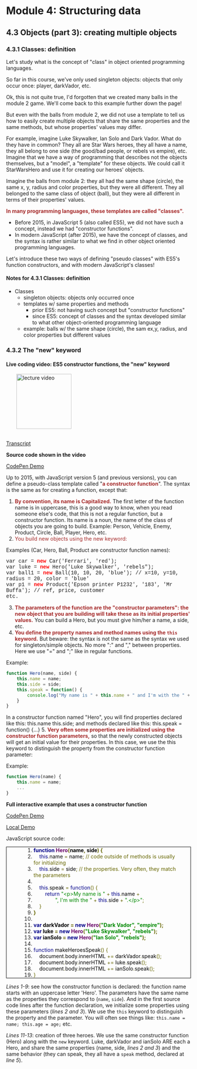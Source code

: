# Module 4: Structuring data

## 4.3 Objects (part 3): creating multiple objects

### 4.3.1 Classes: definition

Let's study what is the concept of "class" in object oriented programming languages.

So far in this course, we've only used singleton objects: objects that only occur once: player, darkVador, etc.

Ok, this is not quite true, I'd forgotten that we created many balls in the module 2 game. We'll come back to this example further down the page!

But even with the balls from module 2, we did not use a template to tell us how to easily create multiple objects that share the same properties and the same methods, but whose properties' values may differ.

For example, imagine Luke Skywalker, Ian Solo and Dark Vador. What do they have in common? They all are Star Wars heroes, they all have a name, they all belong to one side (the good/bad people, or rebels vs empire), etc. Imagine that we have a way of programming that describes not the objects themselves, but a "model", a "template" for these objects. We could call it StarWarsHero and use it for creating our heroes' objects.

Imagine the balls from module 2: they all had the same shape (circle), the same x, y, radius and color properties, but they were all different. They all belonged to the same class of object (ball), but they were all different in terms of their properties' values.

<span style="color: brown; font-weight: bold;">In many programming languages, these templates are called "classes".</span>

+ Before 2015, in JavaScript 5 (also called ES5), we did not have such a concept, instead we had "constructor functions".
+ In modern JavaScript (after 2015),  we have the concept of classes, and the syntax is rather similar to what we find in other object oriented programming languages.

Let's introduce these two ways of defining "pseudo classes" with ES5's function constructors, and with modern JavaScript's classes!


#### Notes for 4.3.1 Classes: definition

+ Classes
  + singleton objects: objects only occurred once
  + templates w/ same properties and methods
    + prior ES5: not having such concept but "constructor functions"
    + since ES5: concept of classes and the syntax developed similar to what other object-oriented programming language
  + example: balls w/ the same shape (circle), the sam ex,y, radius, and color properties but different values


### 4.3.2 The "new" keyword

#### Live coding video: ES5 constructor functions, the "new" keyword

<a href="https://edx-video.net/W3CJSIXX2016-V004200_DTH.mp4" target="_BLANK">
  <img style="margin-left: 2em;" src="https://bit.ly/2JtB40Q" alt="lecture video" width=150/>
</a><br/><br/>

[Transcript](https://tinyurl.com/298bdbxb)

__Source code shown in the video__

[CodePen Demo](https://codepen.io/w3devcampus/pen/eRBoyr?editors=0011)

Up to 2015, with JavaScript version 5 (and previous versions), you can define a pseudo-class template called "<span style="color: brown; font-weight: bold;">a constructor function</span>". The syntax is the same as for creating a function, except that:

1. <span style="color: brown; font-weight: bold;">By convention, its name is Capitalized.</span> The first letter of the function name is in uppercase, this is a good way to know, when you read someone else's code, that this is not a regular function, but a constructor function. Its name is a noun, the name of the class of objects you are going to build. Example: Person, Vehicle, Enemy, Product, Circle, Ball, Player, Hero, etc.
2. <span style="color: brown;">You build new objects using the new keyword:</span>

  Examples (Car, Hero, Ball, Product are constructor function names):

  <span style="font-family: 'courier new', courier;">var car =&nbsp;<strong><span style="color: #ff0000;">new</span></strong>&nbsp;Car('Ferrari', 'red');</span><br>
  <span style="font-family: 'courier new', courier;">var luke =&nbsp;<strong><span style="color: #ff0000;">new</span></strong>&nbsp;Hero('Luke Skywalker', 'rebels");</span><br>
  <span style="font-family: 'courier new', courier;">var ball1 =&nbsp;<strong><span style="color: #ff0000;">new</span></strong>&nbsp;Ball(10, 10, 20, 'blue'); // x=10, y=10, radius = 20, color = 'blue'</span><br>
  <span style="font-family: 'courier new', courier;">var p1 =&nbsp;<strong><span style="color: #ff0000;">new</span></strong>&nbsp;Product('Epson printer P1232', '183', 'Mr Buffa'); // ref, price, customer</span><br>
  <span style="font-family: 'courier new', courier;">etc.</span>

3. <span style="color: brown; font-weight: bold;">The parameters of the function are the "constructor parameters": the new object that you are building will take these as its initial properties' values.</span> You can build a Hero, but you must give him/her a name, a side, etc.
4. <span style="color: brown; font-weight: bold;">You define the property names and method names using the <code>this</code> keyword.</span> But beware: the syntax is not the same as the syntax we used for singleton/simple objects. No more ":" and "," between properties. Here we use "=" and ";" like in regular functions.

  Example:

  ```js
  function Hero(name, side) {
      this.name = name;
      this.side = side;
      this.speak = function() {
          console.log("My name is " + this.name + " and I'm with the " + this.side);
      }
  }
  ```

  In a constructor function named "Hero", you will find properties declared like this: this.name this.side; and methods declared like this: this.speak = function() {...}
5. <span style="color: brown; font-weight: bold;">Very often some properties are initialized using the constructor function parameters,</span> so that the newly constructed objects will get an initial value for their properties. In this case, we use the this keyword to distinguish the property from the constructor function parameter:

  Example:

  ```js
  function Hero(name) {
      this.name = name;
      ...
  }
  ```



__Full interactive example that uses a constructor function__

[CodePen Demo](https://codepen.io/w3devcampus/pen/KWjMRw)

[Local Demo](src/04c-example02.html)


JavaScript source code:

<div class="source-code" style="padding-left: 30px; padding-right: 30px; border: 1px solid black;"><ol class="linenums" style="margin-top: 0px; margin-bottom: 0px; margin-left: 20px;">
<li class="L0" style="margin-bottom: 0px;" value="1"><strong><span class="kwd" style="color: #000088;">function</span><span class="pln" style="color: #000000;">&nbsp;</span><span class="typ" style="color: #660066;">Hero</span><span class="pun" style="color: #666600;">(</span><span class="pln" style="color: #000000;">name</span><span class="pun" style="color: #666600;">,</span><span class="pln" style="color: #000000;">&nbsp;side</span><span class="pun" style="color: #666600;">)</span><span class="pln" style="color: #000000;">&nbsp;</span><span class="pun" style="color: #666600;">{</span></strong></li>
<li class="L1" style="margin-bottom: 0px;"><span class="pln" style="color: #000000;"></span><span class="kwd" style="color: #000088;">&nbsp; &nbsp; this</span><span class="pun" style="color: #666600;">.</span><span class="pln" style="color: #000000;">name&nbsp;</span><span class="pun" style="color: #666600;">=</span><span class="pln" style="color: #000000;">&nbsp;name</span><span class="pun" style="color: #666600;">; // code outside of methods is usually for initializing</span></li>
<li class="L2" style="margin-bottom: 0px;"><span class="pln" style="color: #000000;"></span><span class="kwd" style="color: #000088;">&nbsp; &nbsp; this</span><span class="pun" style="color: #666600;">.</span><span class="pln" style="color: #000000;">side&nbsp;</span><span class="pun" style="color: #666600;">=</span><span class="pln" style="color: #000000;">&nbsp;side</span><span class="pun" style="color: #666600;">; // the properties. Very often, they match the parameters</span></li>
<li class="L3" style="margin-bottom: 0px;"><span class="pln" style="color: #000000;"></span></li>
<li class="L4" style="margin-bottom: 0px;"><span class="pln" style="color: #000000;"></span><span class="kwd" style="color: #000088;">&nbsp; &nbsp; this</span><span class="pun" style="color: #666600;">.</span><span class="pln" style="color: #000000;">speak&nbsp;</span><span class="pun" style="color: #666600;">=</span><span class="pln" style="color: #000000;">&nbsp;</span><span class="kwd" style="color: #000088;">function</span><span class="pun" style="color: #666600;">()</span><span class="pln" style="color: #000000;">&nbsp;</span><span class="pun" style="color: #666600;">{</span></li>
<li class="L5" style="margin-bottom: 0px;"><span class="pln" style="color: #000000;"></span><span class="kwd" style="color: #000088;">&nbsp; &nbsp; &nbsp; &nbsp; return</span><span class="pln" style="color: #000000;">&nbsp;</span><span class="str" style="color: #008800;">"&lt;p&gt;My name is "</span><span class="pln" style="color: #000000;">&nbsp;</span><span class="pun" style="color: #666600;">+</span><span class="pln" style="color: #000000;">&nbsp;</span><span class="kwd" style="color: #000088;">this</span><span class="pun" style="color: #666600;">.</span><span class="pln" style="color: #000000;">name&nbsp;</span><span class="pun" style="color: #666600;">+</span></li>
<li class="L6" style="margin-bottom: 0px;"><span class="pln" style="color: #000000;"></span><span class="str" style="color: #008800;">&nbsp; &nbsp; &nbsp; &nbsp; &nbsp; &nbsp; &nbsp; &nbsp;", I'm with the "</span><span class="pln" style="color: #000000;">&nbsp;</span><span class="pun" style="color: #666600;">+</span><span class="pln" style="color: #000000;">&nbsp;</span><span class="kwd" style="color: #000088;">this</span><span class="pun" style="color: #666600;">.</span><span class="pln" style="color: #000000;">side&nbsp;</span><span class="pun" style="color: #666600;">+</span><span class="pln" style="color: #000000;">&nbsp;</span><span class="str" style="color: #008800;">".&lt;/p&gt;"</span><span class="pun" style="color: #666600;">;</span></li>
<li class="L7" style="margin-bottom: 0px;"><span class="pln" style="color: #000000;"></span><span class="pun" style="color: #666600;">&nbsp; &nbsp; }</span></li>
<li class="L8" style="margin-bottom: 0px;"><strong><span class="pun" style="color: #666600;">}</span></strong></li>
<li class="L9" style="margin-bottom: 0px;"><span class="pln" style="color: #000000;">&nbsp;</span></li>
<li class="L0" style="margin-bottom: 0px;"><strong><span class="kwd" style="color: #000088;">var</span><span class="pln" style="color: #000000;">&nbsp;darkVador&nbsp;</span><span class="pun" style="color: #666600;">=</span><span class="pln" style="color: #000000;">&nbsp;</span><span class="kwd" style="color: #000088;">new</span><span class="pln" style="color: #000000;">&nbsp;</span><span class="typ" style="color: #660066;">Hero</span><span class="pun" style="color: #666600;">(</span><span class="str" style="color: #008800;">"Dark Vador"</span><span class="pun" style="color: #666600;">,</span><span class="pln" style="color: #000000;">&nbsp;</span><span class="str" style="color: #008800;">"empire"</span><span class="pun" style="color: #666600;">);</span></strong></li>
<li class="L1" style="margin-bottom: 0px;"><strong><span class="kwd" style="color: #000088;">var</span><span class="pln" style="color: #000000;">&nbsp;luke&nbsp;</span><span class="pun" style="color: #666600;">=</span><span class="pln" style="color: #000000;">&nbsp;</span><span class="kwd" style="color: #000088;">new</span><span class="pln" style="color: #000000;">&nbsp;</span><span class="typ" style="color: #660066;">Hero</span><span class="pun" style="color: #666600;">(</span><span class="str" style="color: #008800;">"Luke Skywalker"</span><span class="pun" style="color: #666600;">,</span><span class="pln" style="color: #000000;">&nbsp;</span><span class="str" style="color: #008800;">"rebels"</span><span class="pun" style="color: #666600;">);</span></strong></li>
<li class="L2" style="margin-bottom: 0px;"><strong><span class="kwd" style="color: #000088;">var</span><span class="pln" style="color: #000000;">&nbsp;ianSolo&nbsp;</span><span class="pun" style="color: #666600;">=</span><span class="pln" style="color: #000000;">&nbsp;</span><span class="kwd" style="color: #000088;">new</span><span class="pln" style="color: #000000;">&nbsp;</span><span class="typ" style="color: #660066;">Hero</span><span class="pun" style="color: #666600;">(</span><span class="str" style="color: #008800;">"Ian Solo"</span><span class="pun" style="color: #666600;">,</span><span class="pln" style="color: #000000;">&nbsp;</span><span class="str" style="color: #008800;">"rebels"</span><span class="pun" style="color: #666600;">);</span></strong></li>
<li class="L3" style="margin-bottom: 0px;"><span class="pln" style="color: #000000;">&nbsp;</span></li>
<li class="L4" style="margin-bottom: 0px;"><span class="kwd" style="color: #000088;">function</span><span class="pln" style="color: #000000;">&nbsp;makeHeroesSpeak</span><span class="pun" style="color: #666600;">()</span><span class="pln" style="color: #000000;">&nbsp;</span><span class="pun" style="color: #666600;">{</span></li>
<li class="L5" style="margin-bottom: 0px;"><span class="pln" style="color: #000000;">&nbsp; &nbsp; document</span><span class="pun" style="color: #666600;">.</span><span class="pln" style="color: #000000;">body</span><span class="pun" style="color: #666600;">.</span><span class="pln" style="color: #000000;">innerHTML&nbsp;</span><span class="pun" style="color: #666600;">+=</span><span class="pln" style="color: #000000;">&nbsp;darkVador</span><span class="pun" style="color: #666600;">.</span><span class="pln" style="color: #000000;">speak</span><span class="pun" style="color: #666600;">();</span></li>
<li class="L6" style="margin-bottom: 0px;"><span class="pln" style="color: #000000;">&nbsp; &nbsp; document</span><span class="pun" style="color: #666600;">.</span><span class="pln" style="color: #000000;">body</span><span class="pun" style="color: #666600;">.</span><span class="pln" style="color: #000000;">innerHTML&nbsp;</span><span class="pun" style="color: #666600;">+=</span><span class="pln" style="color: #000000;">&nbsp;luke</span><span class="pun" style="color: #666600;">.</span><span class="pln" style="color: #000000;">speak</span><span class="pun" style="color: #666600;">();</span></li>
<li class="L7" style="margin-bottom: 0px;"><span class="pln" style="color: #000000;">&nbsp; &nbsp; document</span><span class="pun" style="color: #666600;">.</span><span class="pln" style="color: #000000;">body</span><span class="pun" style="color: #666600;">.</span><span class="pln" style="color: #000000;">innerHTML&nbsp;</span><span class="pun" style="color: #666600;">+=</span><span class="pln" style="color: #000000;">&nbsp;ianSolo</span><span class="pun" style="color: #666600;">.</span><span class="pln" style="color: #000000;">speak</span><span class="pun" style="color: #666600;">();</span></li>
<li class="L8" style="margin-bottom: 0px;"><span class="pun" style="color: #666600;">}</span></li>
</ol></div>

_Lines 1-9_: see how the constructor function is declared: the function name starts with an uppercase letter 'Hero'. The parameters have the same name as the properties they correspond to (`name`, `side`). And in the first source code lines after the function declaration, we initialize some properties using these parameters (_lines 2 and 3_). We use the `this` keyword to distinguish the property and the parameter. You will often see things like: `this.name = name; this.age = age;` etc.

_Lines 11-13_: creation of three heroes. We use the same constructor function (Hero) along with the `new` keyword. Luke, darkVador and ianSolo ARE each a Hero, and share the same properties (name, side, _lines 2 and 3_) and the same behavior (they can speak, they all have a `speak` method, declared at _line 5_).









